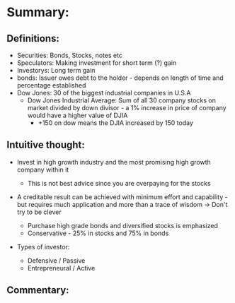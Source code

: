 # Summary:

## Definitions:

- Securities: Bonds, Stocks, notes etc
- Speculators: Making investment for short term (?) gain
- Investorys: Long term gain
- bonds: Issuer owes debt to the holder - depends on length of time and percentage established
- Dow Jones: 30 of the biggest industrial companies in U.S.A
  - Dow Jones Industrial Average: Sum of all 30 company stocks on market divided by down divisor - a 1% increase in price of company would have a higher value of DJIA
    - +150 on dow means the DJIA increased by 150 today

## Intuitive thought:

- Invest in high growth industry and the most promising high growth company within it

  - This is not best advice since you are overpaying for the stocks

- A creditable result can be achieved with minimum effort and capability - but requires much application and more than a trace of wisdom -> Don't try to be clever

  - Purchase high grade bonds and diversified stocks is emphasized
  - Conservative - 25% in stocks and 75% in bonds

- Types of investor:
  - Defensive / Passive
  - Entrepreneural / Active

## Commentary:
